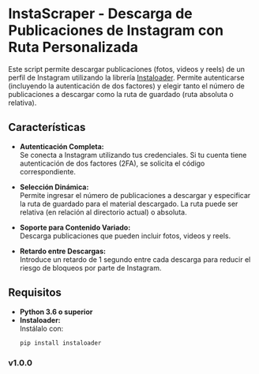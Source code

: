 # InstaScraper - Descarga de Publicaciones de Instagram con Ruta Personalizada

Este script permite descargar publicaciones (fotos, videos y reels) de un perfil de Instagram utilizando la librería [Instaloader](https://github.com/instaloader/instaloader). Permite autenticarse (incluyendo la autenticación de dos factores) y elegir tanto el número de publicaciones a descargar como la ruta de guardado (ruta absoluta o relativa).

## Características

- **Autenticación Completa:**  
  Se conecta a Instagram utilizando tus credenciales. Si tu cuenta tiene autenticación de dos factores (2FA), se solicita el código correspondiente.

- **Selección Dinámica:**  
  Permite ingresar el número de publicaciones a descargar y especificar la ruta de guardado para el material descargado. La ruta puede ser relativa (en relación al directorio actual) o absoluta.

- **Soporte para Contenido Variado:**  
  Descarga publicaciones que pueden incluir fotos, videos y reels.

- **Retardo entre Descargas:**  
  Introduce un retardo de 1 segundo entre cada descarga para reducir el riesgo de bloqueos por parte de Instagram.

## Requisitos

- **Python 3.6 o superior**
- **Instaloader:**  
  Instálalo con:
  ```bash
  pip install instaloader

### v1.0.0